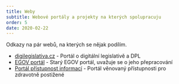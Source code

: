 ```yaml
---
title: Weby
subtitle: Webové portály a projekty na kterých spolupracuju
order: 5
date: 2020-02-22
---
```


Odkazy na pár webů, na kterých se nějak podílím.

- [digilegislativa.cz](http://www.digilegislativa.cz) - Portál o digitální legislativě a DPL
- [EGOV portál](http://egov.digilegislativa.cz) - Starý EGOV portál, uvažuje se o jeho přepracování
- [Portál přístupnost informací](http://www.pristupnost-informaci.cz) - Portál věnovaný přístupnosti pro zdravotně postižené